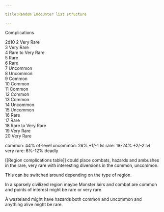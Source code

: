 --- 
title:Random Encounter list structure 
---
Complications

2d10
2 Very Rare  
3 Very Rare  
4 Rare to Very Rare  
5 Rare  
6 Rare  
7 Uncommon  
8 Uncommon  
9 Common  
10 Common  
11 Common  
12 Common  
13 Common  
14 Uncommon  
15 Uncommon  
16 Rare  
17 Rare  
18 Rare to Very Rare  
19 Very Rare  
20 Very Rare

common: 44%  of-level
uncommon: 26% +1/-1 lvl
rare: 18-24%  +2/-2 lvl
very rare: 6%-12%  deadly

[[Region complications table]] could place combats, hazards and ambushes in the rare, very rare with interesting diversions in the common, uncommon.

This can be switched around depending on the type of region. 

In a sparsely civilized region maybe Monster lairs and combat are common and points of interest might be rare or very rare.

A wasteland might have hazards both common and uncommon and anything alive might be rare.
